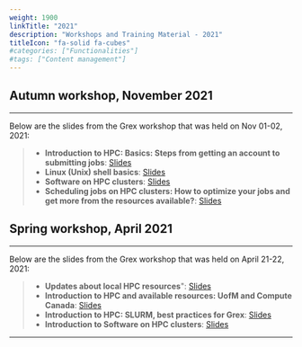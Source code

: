 ```yaml
---
weight: 1900
linkTitle: "2021"
description: "Workshops and Training Material - 2021"
titleIcon: "fa-solid fa-cubes"
#categories: ["Functionalities"]
#tags: ["Content management"]
---
```


## Autumn workshop, November 2021
---

Below are the slides from the Grex workshop that was held on Nov 01-02, 2021:

> - **Introduction to HPC: Basics: Steps from getting an account to submitting jobs**: [Slides](workshops/autun2021/Intro-to-HPC-Basics-Autumn2021.pdf)
> - **Linux (Unix) shell basics**: [Slides](workshops/autun2021/Linux-Shell-Basics-autumn2021-2.pdf)
> - **Software on HPC clusters**: [Slides](workshops/autun2021/Intro-HPC-Software-Env-Grex-autumn2021.pdf)
> - **Scheduling jobs on HPC clusters: How to optimize your jobs and get more from the resources available?**: [Slides](workshops/autun2021/Adv-Scheduling-Jobs-HPC-Cluster-Grex-autumn2021.pdf)

## Spring workshop, April 2021
---

Below are the slides from the Grex workshop that was held on April 21-22, 2021:

> - **Updates about local HPC resources**": [Slides](workshops/spring2021/Grex-Updates-Spring2021.pdf)
> - **Introduction to HPC and available resources: UofM and Compute Canada**: [Slides](workshops/spring2021/Intro-to-HPC-Spring2021.pdf)
> - **Introduction to HPC: SLURM, best practices for Grex**: [Slides](workshops/spring2021/Intro-SLURM-and-Partitions-Spring2021.pdf)
> - **Introduction to Software on HPC clusters**: [Slides](workshops/spring2021/Intro-HPC-Software-Spring2021.pdf)

---

<!-- {{< treeview display="tree" />}} -->

<!-- Changes and update:
* 
*
*
-->

